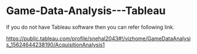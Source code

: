 # Game-Data-Analysis---Tableau

If you do not have Tableau software then you can refer following link.

https://public.tableau.com/profile/snehal2043#!/vizhome/GameDataAnalysis_15624644238190/AcquisitionAnalysis1
